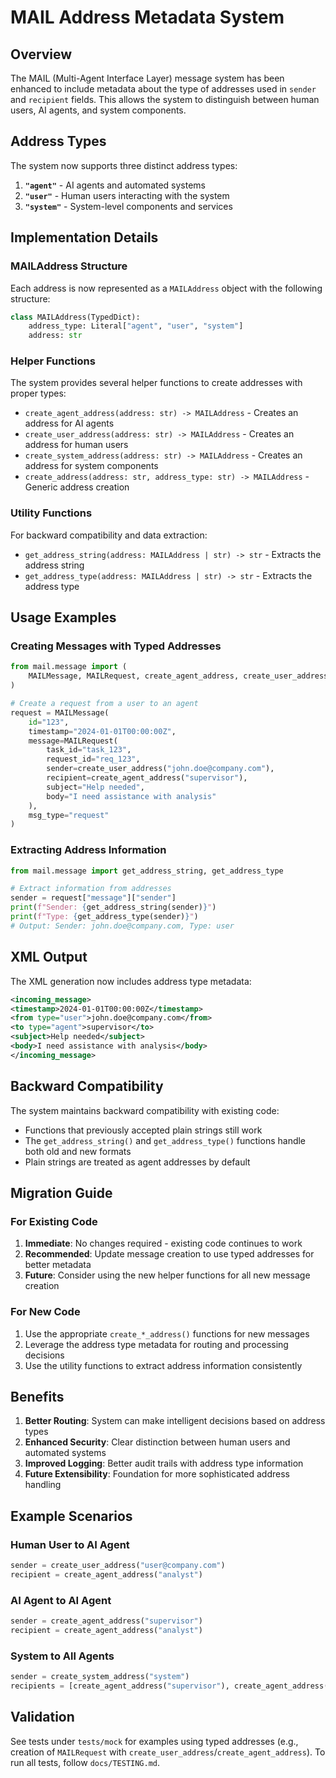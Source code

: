 # MAIL Address Metadata System

## Overview

The MAIL (Multi-Agent Interface Layer) message system has been enhanced to include metadata about the type of addresses used in `sender` and `recipient` fields. This allows the system to distinguish between human users, AI agents, and system components.

## Address Types

The system now supports three distinct address types:

1. **`"agent"`** - AI agents and automated systems
2. **`"user"`** - Human users interacting with the system
3. **`"system"`** - System-level components and services

## Implementation Details

### MAILAddress Structure

Each address is now represented as a `MAILAddress` object with the following structure:

```python
class MAILAddress(TypedDict):
    address_type: Literal["agent", "user", "system"]
    address: str
```

### Helper Functions

The system provides several helper functions to create addresses with proper types:

- `create_agent_address(address: str) -> MAILAddress` - Creates an address for AI agents
- `create_user_address(address: str) -> MAILAddress` - Creates an address for human users  
- `create_system_address(address: str) -> MAILAddress` - Creates an address for system components
- `create_address(address: str, address_type: str) -> MAILAddress` - Generic address creation

### Utility Functions

For backward compatibility and data extraction:

- `get_address_string(address: MAILAddress | str) -> str` - Extracts the address string
- `get_address_type(address: MAILAddress | str) -> str` - Extracts the address type

## Usage Examples

### Creating Messages with Typed Addresses

```python
from mail.message import (
    MAILMessage, MAILRequest, create_agent_address, create_user_address
)

# Create a request from a user to an agent
request = MAILMessage(
    id="123",
    timestamp="2024-01-01T00:00:00Z",
    message=MAILRequest(
        task_id="task_123",
        request_id="req_123", 
        sender=create_user_address("john.doe@company.com"),
        recipient=create_agent_address("supervisor"),
        subject="Help needed",
        body="I need assistance with analysis"
    ),
    msg_type="request"
)
```

### Extracting Address Information

```python
from mail.message import get_address_string, get_address_type

# Extract information from addresses
sender = request["message"]["sender"]
print(f"Sender: {get_address_string(sender)}")
print(f"Type: {get_address_type(sender)}")
# Output: Sender: john.doe@company.com, Type: user
```

## XML Output

The XML generation now includes address type metadata:

```xml
<incoming_message>
<timestamp>2024-01-01T00:00:00Z</timestamp>
<from type="user">john.doe@company.com</from>
<to type="agent">supervisor</to>
<subject>Help needed</subject>
<body>I need assistance with analysis</body>
</incoming_message>
```

## Backward Compatibility

The system maintains backward compatibility with existing code:

- Functions that previously accepted plain strings still work
- The `get_address_string()` and `get_address_type()` functions handle both old and new formats
- Plain strings are treated as agent addresses by default

## Migration Guide

### For Existing Code

1. **Immediate**: No changes required - existing code continues to work
2. **Recommended**: Update message creation to use typed addresses for better metadata
3. **Future**: Consider using the new helper functions for all new message creation

### For New Code

1. Use the appropriate `create_*_address()` functions for new messages
2. Leverage the address type metadata for routing and processing decisions
3. Use the utility functions to extract address information consistently

## Benefits

1. **Better Routing**: System can make intelligent decisions based on address types
2. **Enhanced Security**: Clear distinction between human users and automated systems
3. **Improved Logging**: Better audit trails with address type information
4. **Future Extensibility**: Foundation for more sophisticated address handling

## Example Scenarios

### Human User to AI Agent
```python
sender = create_user_address("user@company.com")
recipient = create_agent_address("analyst")
```

### AI Agent to AI Agent
```python
sender = create_agent_address("supervisor")
recipient = create_agent_address("analyst")
```

### System to All Agents
```python
sender = create_system_address("system")
recipients = [create_agent_address("supervisor"), create_agent_address("analyst")]
```

## Validation

See tests under `tests/mock` for examples using typed addresses (e.g., creation of `MAILRequest` with `create_user_address`/`create_agent_address`). To run all tests, follow `docs/TESTING.md`.
